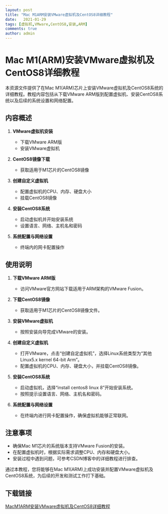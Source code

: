 ```yaml
---
layout: post
title: "Mac M1ARM安装VMware虚拟机及CentOS8详细教程"
date:   2021-01-29
tags: [虚拟机,VMware,CentOS8,安装,ARM]
comments: true
author: admin
---
```

# Mac M1(ARM)安装VMware虚拟机及CentOS8详细教程

本资源文件提供了在Mac M1(ARM)芯片上安装VMware虚拟机及CentOS8系统的详细教程。教程内容包括从下载VMware ARM版到配置虚拟机、安装CentOS8系统以及后续的系统设置和网络配置。

## 内容概述

1. **VMware虚拟机安装**
   - 下载VMware ARM版
   - 安装VMware虚拟机

2. **CentOS8镜像下载**
   - 获取适用于M1芯片的CentOS8镜像

3. **创建自定义虚拟机**
   - 配置虚拟机的CPU、内存、硬盘大小
   - 挂载CentOS8镜像

4. **安装CentOS8系统**
   - 启动虚拟机并开始安装系统
   - 设置语言、网络、主机名和密码

5. **系统配置与网络设置**
   - 终端内的网卡配置操作

## 使用说明

1. **下载VMware ARM版**
   - 访问VMware官方网站下载适用于ARM架构的VMware Fusion。

2. **下载CentOS8镜像**
   - 获取适用于M1芯片的CentOS8镜像文件。

3. **安装VMware虚拟机**
   - 按照安装向导完成VMware的安装。

4. **创建自定义虚拟机**
   - 打开VMware，点击“创建自定虚拟机”，选择Linux系统类型为“其他Linux5.x kernel 64-bit Arm”。
   - 配置虚拟机的CPU、内存、硬盘大小，并挂载CentOS8镜像。

5. **安装CentOS8系统**
   - 启动虚拟机，选择“install centos8 linux 8”开始安装系统。
   - 按照提示设置语言、网络、主机名和密码。

6. **系统配置与网络设置**
   - 在终端内进行网卡配置操作，确保虚拟机能够正常联网。

## 注意事项

- 确保Mac M1芯片的系统版本支持VMware Fusion的安装。
- 在配置虚拟机时，根据实际需求调整CPU、内存和硬盘大小。
- 安装过程中遇到问题，可参考CSDN博客中的详细教程进行排查。

通过本教程，您将能够在Mac M1(ARM)上成功安装并配置VMware虚拟机及CentOS8系统，为后续的开发和测试工作打下基础。

## 下载链接

[MacM1ARM安装VMware虚拟机及CentOS8详细教程](https://pan.quark.cn/s/b52fd58bb0c9)